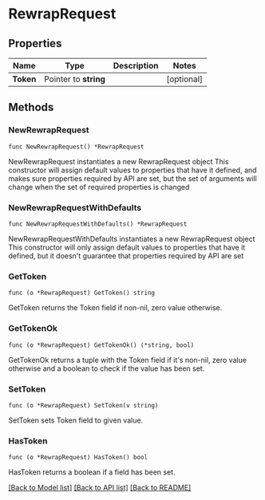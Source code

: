# RewrapRequest


## Properties

Name | Type | Description | Notes
------------ | ------------- | ------------- | -------------
**Token** | Pointer to **string** |  | [optional] 



## Methods


### NewRewrapRequest

`func NewRewrapRequest() *RewrapRequest`

NewRewrapRequest instantiates a new RewrapRequest object
This constructor will assign default values to properties that have it defined,
and makes sure properties required by API are set, but the set of arguments
will change when the set of required properties is changed

### NewRewrapRequestWithDefaults

`func NewRewrapRequestWithDefaults() *RewrapRequest`

NewRewrapRequestWithDefaults instantiates a new RewrapRequest object
This constructor will only assign default values to properties that have it defined,
but it doesn't guarantee that properties required by API are set


### GetToken

`func (o *RewrapRequest) GetToken() string`

GetToken returns the Token field if non-nil, zero value otherwise.

### GetTokenOk

`func (o *RewrapRequest) GetTokenOk() (*string, bool)`

GetTokenOk returns a tuple with the Token field if it's non-nil, zero value otherwise
and a boolean to check if the value has been set.

### SetToken

`func (o *RewrapRequest) SetToken(v string)`

SetToken sets Token field to given value.


### HasToken

`func (o *RewrapRequest) HasToken() bool`

HasToken returns a boolean if a field has been set.









[[Back to Model list]](../README.md#documentation-for-models) [[Back to API list]](../README.md#documentation-for-api-endpoints) [[Back to README]](../README.md)



